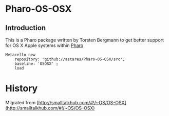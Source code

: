 # Pharo-OS-OSX

## Introduction
This is a Pharo package written by Torsten Bergmann to get better support for OS X Apple systems within [Pharo](http://www.pharo.org)

```Smalltalk
Metacello new 
	repository: 'github://astares/Pharo-OS-OSX/src';
	baseline: 'OSOSX' ;
	load
```

# History

Migrated from [http://smalltalkhub.com/#!/~OS/OS-OSX](http://smalltalkhub.com/#!/~OS/OS-OSX)
